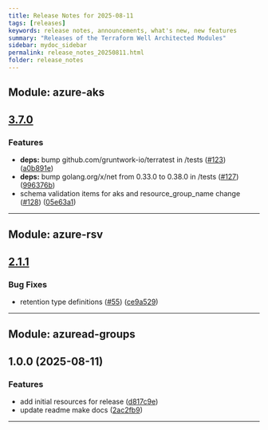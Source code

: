 ```yaml
---
title: Release Notes for 2025-08-11
tags: [releases]
keywords: release notes, announcements, what's new, new features
summary: "Releases of the Terraform Well Architected Modules"
sidebar: mydoc_sidebar
permalink: release_notes_20250811.html
folder: release_notes
---
```


## Module: azure-aks
## [3.7.0](https://github.com/CloudNationHQ/terraform-azure-aks/releases/tag/v3.7.0)


### Features

* **deps:** bump github.com/gruntwork-io/terratest in /tests ([#123](https://github.com/CloudNationHQ/terraform-azure-aks/issues/123)) ([a0b891e](https://github.com/CloudNationHQ/terraform-azure-aks/commit/a0b891e1b09ca64e79c489aad0f30b8a89f667cf))
* **deps:** bump golang.org/x/net from 0.33.0 to 0.38.0 in /tests ([#127](https://github.com/CloudNationHQ/terraform-azure-aks/issues/127)) ([996376b](https://github.com/CloudNationHQ/terraform-azure-aks/commit/996376b022a0e3c5963a0eb3d4f2016f5206202c))
* schema validation items for aks and resource_group_name change ([#128](https://github.com/CloudNationHQ/terraform-azure-aks/issues/128)) ([05e63a1](https://github.com/CloudNationHQ/terraform-azure-aks/commit/05e63a1c021d016eb0764e99d7261b0f4cb3f623))

---

## Module: azure-rsv
## [2.1.1](https://github.com/CloudNationHQ/terraform-azure-rsv/releases/tag/v2.1.1)


### Bug Fixes

* retention type definitions ([#55](https://github.com/CloudNationHQ/terraform-azure-rsv/issues/55)) ([ce9a529](https://github.com/CloudNationHQ/terraform-azure-rsv/commit/ce9a529d79be965418a282b0ede71dca250d04e6))

---

## Module: azuread-groups
## 1.0.0 (2025-08-11)


### Features

* add initial resources for release ([d817c9e](https://github.com/CloudNationHQ/terraform-azuread-groups/releases/tag/v1.0.0))
* update readme make docs ([2ac2fb9](https://github.com/CloudNationHQ/terraform-azuread-groups/commit/2ac2fb98677e424efce3c41a02e40a440e3f2f25))

---


